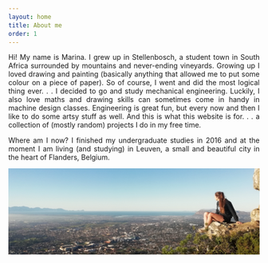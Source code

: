 ```yaml
---
layout: home
title: About me
order: 1
---
```


<p style="text-align: justify">
Hi! My name is Marina. I grew up in Stellenbosch, a student town in South Africa surrounded by mountains and never-ending vineyards. Growing up I loved drawing and painting (basically anything that allowed me to put some colour on a piece of paper). So of course, I went and did the most logical thing ever. . . I decided to go and study mechanical engineering. Luckily, I also love maths and drawing skills can sometimes come in handy in machine design classes.
Engineering is great fun, but every now and then I like to do some artsy stuff as well. And this is what this website is for. . . a collection of (mostly random) projects I do in my free time.
</p>

<p style="text-align: justify">
Where am I now? I finished my undergraduate studies in 2016 and at the moment I am living (and studying) in Leuven, a small and beautiful city in the heart of Flanders, Belgium.
</p>

![from mountains](me.jpg)
